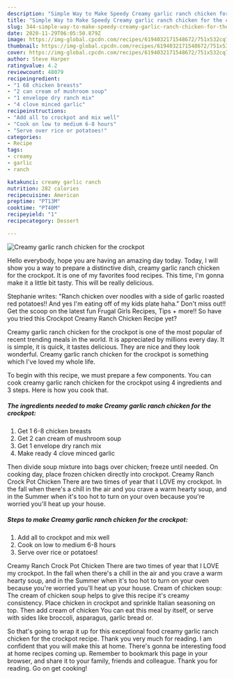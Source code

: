 ```yaml
---
description: "Simple Way to Make Speedy Creamy garlic ranch chicken for the crockpot"
title: "Simple Way to Make Speedy Creamy garlic ranch chicken for the crockpot"
slug: 344-simple-way-to-make-speedy-creamy-garlic-ranch-chicken-for-the-crockpot
date: 2020-11-29T06:05:50.879Z
image: https://img-global.cpcdn.com/recipes/6194032171548672/751x532cq70/creamy-garlic-ranch-chicken-for-the-crockpot-recipe-main-photo.jpg
thumbnail: https://img-global.cpcdn.com/recipes/6194032171548672/751x532cq70/creamy-garlic-ranch-chicken-for-the-crockpot-recipe-main-photo.jpg
cover: https://img-global.cpcdn.com/recipes/6194032171548672/751x532cq70/creamy-garlic-ranch-chicken-for-the-crockpot-recipe-main-photo.jpg
author: Steve Harper
ratingvalue: 4.2
reviewcount: 48079
recipeingredient:
- "1 68 chicken breasts"
- "2 can cream of mushroom soup"
- "1 envelope dry ranch mix"
- "4 clove minced garlic"
recipeinstructions:
- "Add all to crockpot and mix well"
- "Cook on low to medium 6-8 hours"
- "Serve over rice or potatoes!"
categories:
- Recipe
tags:
- creamy
- garlic
- ranch

katakunci: creamy garlic ranch 
nutrition: 282 calories
recipecuisine: American
preptime: "PT13M"
cooktime: "PT40M"
recipeyield: "1"
recipecategory: Dessert

---
```



![Creamy garlic ranch chicken for the crockpot](https://img-global.cpcdn.com/recipes/6194032171548672/751x532cq70/creamy-garlic-ranch-chicken-for-the-crockpot-recipe-main-photo.jpg)

Hello everybody, hope you are having an amazing day today. Today, I will show you a way to prepare a distinctive dish, creamy garlic ranch chicken for the crockpot. It is one of my favorites food recipes. This time, I'm gonna make it a little bit tasty. This will be really delicious.

Stephanie writes: &#34;Ranch chicken over noodles with a side of garlic roasted red potatoes!! And yes I&#39;m eating off of my kids plate haha.&#34; Don&#39;t miss out!! Get the scoop on the latest fun Frugal Girls Recipes, Tips + more!! So have you tried this Crockpot Creamy Ranch Chicken Recipe yet?

Creamy garlic ranch chicken for the crockpot is one of the most popular of recent trending meals in the world. It is appreciated by millions every day. It is simple, it is quick, it tastes delicious. They are nice and they look wonderful. Creamy garlic ranch chicken for the crockpot is something which I've loved my whole life.


To begin with this recipe, we must prepare a few components. You can cook creamy garlic ranch chicken for the crockpot using 4 ingredients and 3 steps. Here is how you cook that.

<!--inarticleads1-->

##### The ingredients needed to make Creamy garlic ranch chicken for the crockpot:

1. Get 1 6-8 chicken breasts
1. Get 2 can cream of mushroom soup
1. Get 1 envelope dry ranch mix
1. Make ready 4 clove minced garlic


Then divide soup mixture into bags over chicken; freeze until needed. On cooking day, place frozen chicken directly into crockpot. Creamy Ranch Crock Pot Chicken There are two times of year that I LOVE my crockpot. In the fall when there&#39;s a chill in the air and you crave a warm hearty soup, and in the Summer when it&#39;s too hot to turn on your oven because you&#39;re worried you&#39;ll heat up your house. 

<!--inarticleads2-->

##### Steps to make Creamy garlic ranch chicken for the crockpot:

1. Add all to crockpot and mix well
1. Cook on low to medium 6-8 hours
1. Serve over rice or potatoes!


Creamy Ranch Crock Pot Chicken There are two times of year that I LOVE my crockpot. In the fall when there&#39;s a chill in the air and you crave a warm hearty soup, and in the Summer when it&#39;s too hot to turn on your oven because you&#39;re worried you&#39;ll heat up your house. Cream of chicken soup: The cream of chicken soup helps to give this recipe it&#39;s creamy consistency. Place chicken in crockpot and sprinkle Italian seasoning on top. Then add cream of chicken You can eat this meal by itself, or serve with sides like broccoli, asparagus, garlic bread or. 

So that's going to wrap it up for this exceptional food creamy garlic ranch chicken for the crockpot recipe. Thank you very much for reading. I am confident that you will make this at home. There's gonna be interesting food at home recipes coming up. Remember to bookmark this page in your browser, and share it to your family, friends and colleague. Thank you for reading. Go on get cooking!

